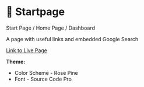 # 🌊 Startpage
Start Page / Home Page / Dashboard

A page with useful links and embedded Google Search

[Link to Live Page](https://gesty.dev/startpage)

**Theme:**
- Color Scheme - Rose Pine
- Font - Source Code Pro

<!-- 🛠️ TODO
  - color icons
  - userAgent info / logos
-->
